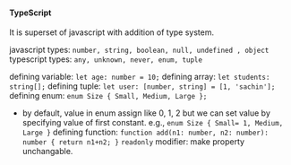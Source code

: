 #### TypeScript
It is superset of javascript with addition of type system.   
      
   
javascript types: `number, string, boolean, null, undefined , object`
typescript types: `any, unknown, never, enum, tuple`
    
defining variable: `let age: number = 10;`
defining array: `let students: string[];`
defining tuple: `let user: [number, string] = [1, 'sachin'];`
defining enum: `enum Size { Small, Medium, Large };` 
- by default, value in enum assign like 0, 1, 2 but we can set value by specifying value of first constant.  e.g., `enum Size { Small= 1, Medium, Large }`
defining function: `function add(n1: number, n2: number): number { return n1+n2; }`
`readonly` modifier: make property unchangable.



